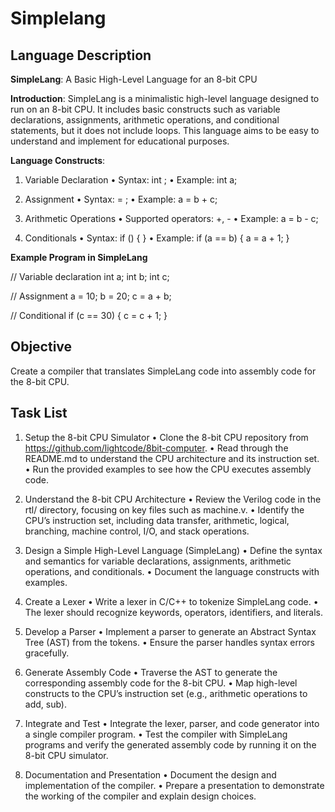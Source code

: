 # Simplelang

## Language Description

**SimpleLang**: A Basic High-Level Language for an 8-bit CPU 

**Introduction**: SimpleLang is a minimalistic high-level language designed to run on an 8-bit CPU. It includes basic constructs such as variable declarations, assignments, arithmetic operations, and conditional statements, but it does not include loops. This language aims to be easy to understand and implement for educational purposes. 

**Language Constructs**:

1. Variable Declaration 
• Syntax: int ; 
• Example: int a; 

2. Assignment 
• Syntax: = ; 
• Example: a = b + c; 

3. Arithmetic Operations 
• Supported operators: +, - 
• Example: a = b - c; 
 
4. Conditionals 
• Syntax: if () { } 
• Example: if (a == b) { a = a + 1; } 


**Example Program in SimpleLang**

// Variable declaration 
int a;
int b; 
int c; 

// Assignment 
a = 10; 
b = 20; 
c = a + b; 

// Conditional 
if (c == 30) { 
 c = c + 1; 
} 

## Objective

Create a compiler that translates SimpleLang code into assembly code for the 8-bit CPU. 

## Task List

1. Setup the 8-bit CPU Simulator 
• Clone the 8-bit CPU repository from https://github.com/lightcode/8bit-computer. 
• Read through the README.md to understand the CPU architecture and its instruction set. 
• Run the provided examples to see how the CPU executes assembly code. 

2. Understand the 8-bit CPU Architecture 
• Review the Verilog code in the rtl/ directory, focusing on key files such as machine.v. 
• Identify the CPU’s instruction set, including data transfer, arithmetic, logical, branching, machine control, I/O, and stack operations. 

3. Design a Simple High-Level Language (SimpleLang) 
• Define the syntax and semantics for variable declarations, assignments, arithmetic operations, and conditionals. 
• Document the language constructs with examples. 

4. Create a Lexer 
• Write a lexer in C/C++ to tokenize SimpleLang code. 
• The lexer should recognize keywords, operators, identifiers, and literals. 

5. Develop a Parser 
• Implement a parser to generate an Abstract Syntax Tree (AST) from the tokens. 
• Ensure the parser handles syntax errors gracefully. 

6. Generate Assembly Code 
• Traverse the AST to generate the corresponding assembly code for the 8-bit CPU. 
• Map high-level constructs to the CPU’s instruction set (e.g., arithmetic operations to add, sub). 

7. Integrate and Test 
• Integrate the lexer, parser, and code generator into a single compiler program. 
• Test the compiler with SimpleLang programs and verify the generated assembly code by running it on the 8-bit CPU simulator. 

8. Documentation and Presentation 
• Document the design and implementation of the compiler. 
• Prepare a presentation to demonstrate the working of the compiler and explain design choices. 

